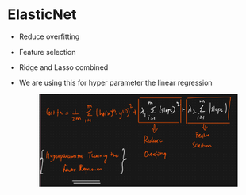 # ElasticNet

* Reduce overfitting
* Feature selection&#x20;
* &#x20;Ridge and Lasso combined
*   We are using this for hyper parameter the linear regression

    <figure><img src="../../.gitbook/assets/image (1) (1) (1) (1) (1) (1) (1).png" alt=""><figcaption></figcaption></figure>

